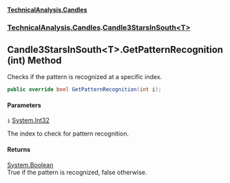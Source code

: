#### [TechnicalAnalysis\.Candles](Atypical.TechnicalAnalysis.Candles.md 'Atypical\.TechnicalAnalysis\.Candles')
### [TechnicalAnalysis\.Candles](Atypical.TechnicalAnalysis.Candles.md#TechnicalAnalysis.Candles 'TechnicalAnalysis\.Candles').[Candle3StarsInSouth&lt;T&gt;](Candle3StarsInSouth_T_.md 'TechnicalAnalysis\.Candles\.Candle3StarsInSouth\<T\>')

## Candle3StarsInSouth\<T\>\.GetPatternRecognition\(int\) Method

Checks if the pattern is recognized at a specific index\.

```csharp
public override bool GetPatternRecognition(int i);
```
#### Parameters

<a name='TechnicalAnalysis.Candles.Candle3StarsInSouth_T_.GetPatternRecognition(int).i'></a>

`i` [System\.Int32](https://docs.microsoft.com/en-us/dotnet/api/System.Int32 'System\.Int32')

The index to check for pattern recognition\.

#### Returns
[System\.Boolean](https://docs.microsoft.com/en-us/dotnet/api/System.Boolean 'System\.Boolean')  
True if the pattern is recognized, false otherwise\.